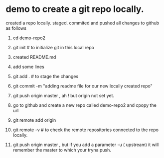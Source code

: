 # demo to create a git repo locally.

created a repo locally. staged. commited and pushed all changes to github as follows
1. cd demo-repo2
2. git init  # to initialize git in this local repo
3. created  README.md 
4. add some lines
5. git add .  # to stage the changes 
6. git commit -m "adding readme file for our new locally created repo"
7. git push origin master , ah !  but origin not set yet.

8. go to github and create a new repo called demo-repo2 and cpopy the url

9. git remote add origin <ssh url> 

10. git remote -v # to check the remote repositories connected to the repo locally. 

11. git push origin master ,  but if you add a parameter -u ( upstream)
it will remember the master to which your tryna push. 
